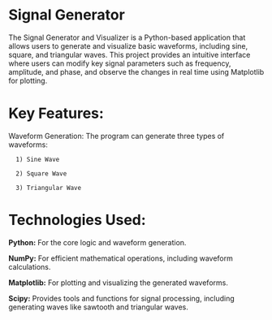 # Signal Generator
   The Signal Generator and Visualizer is a Python-based application that allows users to generate and visualize basic waveforms, including sine, square, and triangular waves. This project provides an intuitive interface where users can modify key signal parameters such as frequency, amplitude, and phase, and observe the changes in real time using Matplotlib for plotting.

# Key Features:
   Waveform Generation: The program can generate three types of waveforms:
      
      1) Sine Wave
   
      2) Square Wave
   
      3) Triangular Wave
    
# Technologies Used:
  **Python:** For the core logic and waveform generation.
  
  **NumPy:** For efficient mathematical operations, including waveform calculations.
  
  **Matplotlib:** For plotting and visualizing the generated waveforms.
  
  **Scipy:** Provides tools and functions for signal processing, including generating waves like sawtooth and triangular waves.

  




